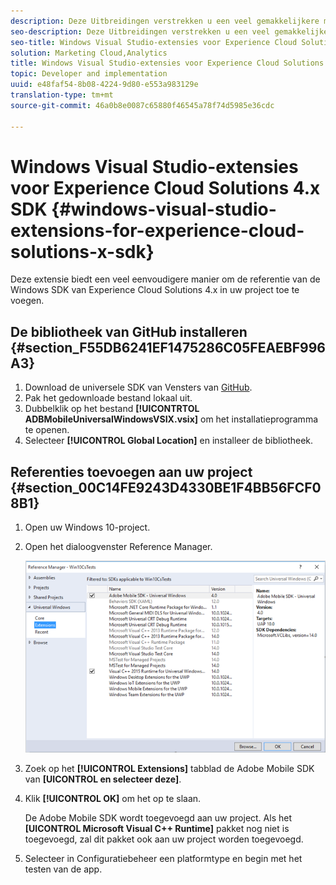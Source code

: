 ```yaml
---
description: Deze Uitbreidingen verstrekken u een veel gemakkelijkere manier om de verwijzing van Oplossingen van de Wolk 4.x Vensters SDK van de Ervaring in uw project toe te voegen.
seo-description: Deze Uitbreidingen verstrekken u een veel gemakkelijkere manier om de verwijzing van Oplossingen van de Wolk 4.x Vensters SDK van de Ervaring in uw project toe te voegen.
seo-title: Windows Visual Studio-extensies voor Experience Cloud Solutions 4.x SDK
solution: Marketing Cloud,Analytics
title: Windows Visual Studio-extensies voor Experience Cloud Solutions 4.x SDK
topic: Developer and implementation
uuid: e48faf54-8b08-4224-9d80-e553a983129e
translation-type: tm+mt
source-git-commit: 46a0b8e0087c65880f46545a78f74d5985e36cdc

---
```



# Windows Visual Studio-extensies voor Experience Cloud Solutions 4.x SDK {#windows-visual-studio-extensions-for-experience-cloud-solutions-x-sdk}

Deze extensie biedt een veel eenvoudigere manier om de referentie van de Windows SDK van Experience Cloud Solutions 4.x in uw project toe te voegen.

## De bibliotheek van GitHub installeren {#section_F55DB6241EF1475286C05FEAEBF996A3}

1. Download de universele SDK van Vensters van [GitHub](https://github.com/Adobe-Marketing-Cloud/mobile-services/releases).
1. Pak het gedownloade bestand lokaal uit.
1. Dubbelklik op het bestand **[!UICONTRTOL ADBMobileUniversalWindowsVSIX.vsix]** om het installatieprogramma te openen.
1. Selecteer **[!UICONTROL Global Location]** en installeer de bibliotheek.

## Referenties toevoegen aan uw project {#section_00C14FE9243D4330BE1F4BB56FCF08B1}

1. Open uw Windows 10-project.
1. Open het dialoogvenster Reference Manager.

   ![](assets/ref_manager.png)

1. Zoek op het **[!UICONTROL Extensions]** tabblad de Adobe Mobile SDK van **[UICONTROL en selecteer deze]**.
1. Klik **[!UICONTROL OK]** om het op te slaan.

   De Adobe Mobile SDK wordt toegevoegd aan uw project. Als het **[UICONTROL Microsoft Visual C++ Runtime]** pakket nog niet is toegevoegd, zal dit pakket ook aan uw project worden toegevoegd.

1. Selecteer in Configuratiebeheer een platformtype en begin met het testen van de app.

